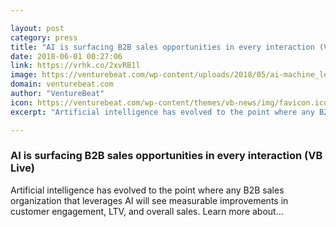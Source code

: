 ```yaml
---

layout: post
category: press
title: "AI is surfacing B2B sales opportunities in every interaction (VB Live)"
date: 2018-06-01 00:27:06
link: https://vrhk.co/2xvRB1l
image: https://venturebeat.com/wp-content/uploads/2018/05/ai-machine_learning-shutterstock_671158525.jpg?fit=1200%2C850&strip=all
domain: venturebeat.com
author: "VentureBeat"
icon: https://venturebeat.com/wp-content/themes/vb-news/img/favicon.ico
excerpt: "Artificial intelligence has evolved to the point where any B2B sales organization that leverages AI will see measurable improvements in customer engagement, LTV, and overall sales. Learn more about…"

---
```


### AI is surfacing B2B sales opportunities in every interaction (VB Live)

Artificial intelligence has evolved to the point where any B2B sales organization that leverages AI will see measurable improvements in customer engagement, LTV, and overall sales. Learn more about…